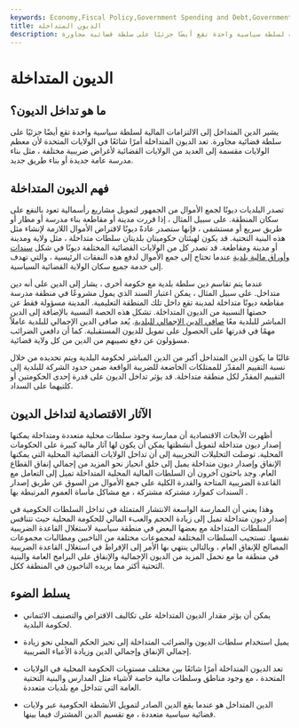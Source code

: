 ```yaml
---
keywords: Economy,Fiscal Policy,Government Spending and Debt,Government Spending
title: الديون المتداخلة
description: يشير الدين المتداخل إلى الالتزامات المالية لسلطة سياسية واحدة تقع أيضًا جزئيًا على سلطة قضائية مجاورة.
---
```


# الديون المتداخلة
## ما هو تداخل الديون؟

يشير الدين المتداخل إلى الالتزامات المالية لسلطة سياسية واحدة تقع أيضًا جزئيًا على سلطة قضائية مجاورة. تعد الديون المتداخلة أمرًا شائعًا في الولايات المتحدة لأن معظم الولايات مقسمة إلى العديد من الولايات القضائية لأغراض ضريبية مختلفة ، مثل بناء مدرسة عامة جديدة أو بناء طريق جديد.

## فهم الديون المتداخلة

تصدر البلديات ديونًا لجمع الأموال من الجمهور لتمويل مشاريع رأسمالية تعود بالنفع على سكان المنطقة. على سبيل المثال ، إذا قررت مدينة أو مقاطعة بناء مدرسة أو مطار أو طريق سريع أو مستشفى ، فإنها ستصدر عادةً ديونًا لاقتراض الأموال اللازمة لإنشاء مثل هذه البنية التحتية. قد يكون لهيئتان حكوميتان بلديتان سلطات متداخلة ، مثل ولاية ومدينة أو مدينة ومقاطعة. قد تصدر كل من الولايات القضائية المختلفة ديونًا في شكل [سندات وأوراق مالية بلدية](/municipalbond) عندما تحتاج إلى جمع الأموال لدفع هذه النفقات الرئيسية ، والتي تهدف إلى خدمة جميع سكان الولاية القضائية السياسية.

عندما يتم تقاسم دين سلطة بلدية مع حكومة أخرى ، يشار إلى الدين على أنه دين متداخل. على سبيل المثال ، يمكن اعتبار السند الذي يمول مشروعًا في منطقة مدرسة مقاطعة ديونًا متداخلة لمدينة تقع داخل تلك المنطقة التعليمية. المدينة مسؤولة فقط عن حصتها النسبية من الديون المتداخلة. تشكل هذه الحصة النسبية بالإضافة إلى الدين المباشر للبلدية معًا [صافي الدين الإجمالي للبلدية](/netdebt). يُعد صافي الدين الإجمالي للبلدية عاملاً مهمًا في قدرتها على الحصول على تمويل للديون المستقبلية. كما أن دافعي الضرائب مسؤولون عن دفع نصيبهم من الدين من كل ولاية قضائية.

غالبًا ما يكون الدين المتداخل أكبر من الدين المباشر لحكومة البلدية ويتم تحديده من خلال نسبة التقييم المقدّر للممتلكات الخاضعة للضريبة الواقعة ضمن حدود الشركة للبلدية إلى التقييم المقدّر لكل منطقة متداخلة. قد يؤثر تداخل الديون على قدرة إحدى الحكومتين أو كلتيهما على السداد.

## الآثار الاقتصادية لتداخل الديون

أظهرت الأبحاث الاقتصادية أن ممارسة وجود سلطات محلية متعددة ومتداخلة يمكنها إصدار ديون متداخلة لتمويل أنشطتها يمكن أن يكون لها آثار مالية كبيرة على الحكومات المحلية. توصلت التحليلات التجريبية إلى أن تداخل الولايات القضائية المحلية التي يمكنها الإنفاق وإصدار ديون متداخلة يميل إلى خلق انحياز نحو المزيد من إجمالي إنفاق القطاع العام. وجد باحثون آخرون أن السلطات المالية المحلية المتداخلة تميل إلى التعامل مع القاعدة الضريبية المتاحة والقدرة الكلية على جمع الأموال من السوق عن طريق إصدار السندات كموارد مشتركة مشتركة ، مع مشاكل مأساة العموم المرتبطة بها .

وهذا يعني أن الممارسة الواسعة الانتشار المتمثلة في تداخل السلطات الحكومية في إصدار ديون متداخلة تميل إلى زيادة الحجم والعبء المالي للحكومة المحلية حيث تتنافس السلطات المتداخلة مع بعضها البعض في منطقة سياسية لاستغلال القاعدة الضريبية نفسها. تستجيب السلطات المختلفة لمجموعات مختلفة من الناخبين ومطالبات مجموعات المصالح للإنفاق العام ، وبالتالي ينتهي بها الأمر إلى الإفراط في استغلال القاعدة الضريبية في منطقة ما مع تحمل المزيد من الديون الإجمالية والإنفاق على البرامج العامة والبنية التحتية أكثر مما يريده الناخبون في المنطقة ككل.

## يسلط الضوء

- يمكن أن يؤثر مقدار الديون المتداخلة على تكاليف الاقتراض والتصنيف الائتماني لحكومة البلدية.

- يميل استخدام سلطات الديون والضرائب المتداخلة إلى تحيز الحكم المحلي نحو زيادة إجمالي الإنفاق وإجمالي الدين وزيادة الأعباء الضريبية.

- تعد الديون المتداخلة أمرًا شائعًا بين مختلف مستويات الحكومة المحلية في الولايات المتحدة ، مع وجود مناطق وسلطات مالية خاصة لأشياء مثل المدارس والبنية التحتية العامة التي تتداخل مع بلديات متعددة.

- الدين المتداخل هو عندما يقع الدين الصادر لتمويل الأنشطة الحكومية عبر ولايات قضائية سياسية متعددة ، مع تقسيم الدين المشترك فيما بينها.

